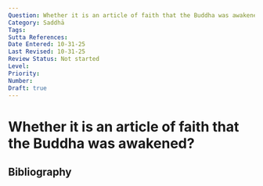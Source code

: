 ```yaml
---
Question: Whether it is an article of faith that the Buddha was awakened?
Category: Saddhā
Tags: 
Sutta References: 
Date Entered: 10-31-25
Last Revised: 10-31-25
Review Status: Not started
Level: 
Priority: 
Number: 
Draft: true
---
```


# Whether it is an article of faith that the Buddha was awakened?

## Bibliography

<!-- 

Notes:



-->